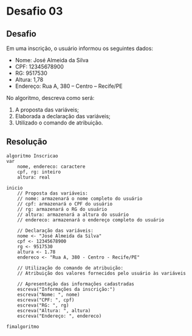 # Desafio 03

## Desafio

Em uma inscrição, o usuário informou os seguintes dados:

- Nome: José Almeida da Silva
- CPF: 12345678900
- RG: 9517530
- Altura: 1,78
- Endereço: Rua A, 380 – Centro – Recife/PE

No algoritmo, descreva como será:

1. A proposta das variáveis;
2. Elaborada a declaração das variáveis;
3. Utilizado o comando de atribuição.

## Resolução

```portugol
algoritmo Inscricao
var
    nome, endereco: caractere
    cpf, rg: inteiro
    altura: real

inicio
    // Proposta das variáveis:
    // nome: armazenará o nome completo do usuário
    // cpf: armazenará o CPF do usuário
    // rg: armazenará o RG do usuário
    // altura: armazenará a altura do usuário
    // endereco: armazenará o endereço completo do usuário
    
    // Declaração das variáveis:
    nome <- "José Almeida da Silva"
    cpf <- 12345678900
    rg <- 9517530
    altura <- 1.78
    endereco <- "Rua A, 380 - Centro - Recife/PE"
    
    // Utilização do comando de atribuição:
    // Atribuição dos valores fornecidos pelo usuário às variáveis
    
    // Apresentação das informações cadastradas
    escreva("Informações da inscrição:")
    escreva("Nome: ", nome)
    escreva("CPF: ", cpf)
    escreva("RG: ", rg)
    escreva("Altura: ", altura)
    escreva("Endereço: ", endereco)

fimalgoritmo
```
